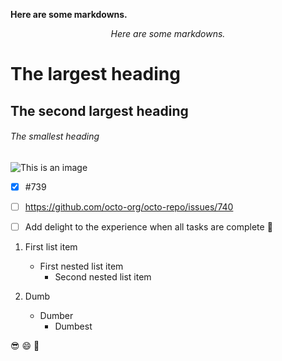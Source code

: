 <div>

<p><b>Here are some markdowns.</b></p>

</div>

<div style="text-align: center;">

*Here are some markdowns.*

</div>

# The largest heading
## The second largest heading
###### The smallest heading

![This is an image](https://myoctocat.com/assets/images/base-octocat.svg)


- [x] #739
- [ ] https://github.com/octo-org/octo-repo/issues/740
- [ ] Add delight to the experience when all tasks are complete :tada:


1. First list item
   - First nested list item
     - Second nested list item

2. Dumb
   -  Dumber
      -  Dumbest


😎
😄
🎄
